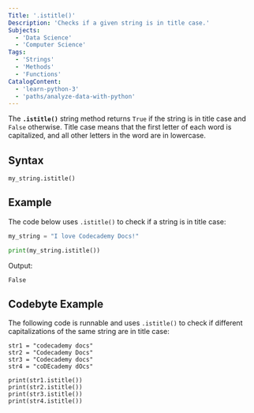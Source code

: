 ```yaml
---
Title: '.istitle()'
Description: 'Checks if a given string is in title case.'
Subjects:
  - 'Data Science'
  - 'Computer Science'
Tags:
  - 'Strings'
  - 'Methods'
  - 'Functions'
CatalogContent:
  - 'learn-python-3'
  - 'paths/analyze-data-with-python'
---
```


The **`.istitle()`** string method returns `True` if the string is in title case and `False` otherwise. Title case means that the first letter of each word is capitalized, and all other letters in the word are in lowercase.

## Syntax

```pseudo
my_string.istitle()
```

## Example

The code below uses `.istitle()` to check if a string is in title case:

```py
my_string = "I love Codecademy Docs!"

print(my_string.istitle())
```

Output:

```shell
False
```

## Codebyte Example

The following code is runnable and uses `.istitle()` to check if different capitalizations of the same string are in title case:

```codebyte/python
str1 = "codecademy docs"
str2 = "Codecademy Docs"
str3 = "Codecademy docs"
str4 = "coDEcademy dOcs"

print(str1.istitle())
print(str2.istitle())
print(str3.istitle())
print(str4.istitle())
```
